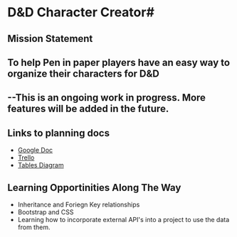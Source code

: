 # D&D Character Creator#
## Mission Statement ##
To help Pen in paper players have an easy way to organize their characters for D&D
----------------------------------------------------------------------------------------------------------------
--This is an ongoing work in progress. More features will be added in the future.
----------------------------------------------------------------------------------------------------------------

## Links to planning docs ##
* [Google Doc](https://docs.google.com/document/d/1lY6hX7Zy7wq3bwadVLhyeTLfIb8nolBx/edit)
* [Trello](https://trello.com/b/r42hDL38/dnd-character-creater)
* [Tables Diagram](https://dbdiagram.io/d/619276c102cf5d186b56c1bf)

## Learning Opportinities Along The Way ##
* Inheritance and Foriegn Key relationships
* Bootstrap and CSS 
* Learning how to incorporate external API's into a project to use the data from them.
